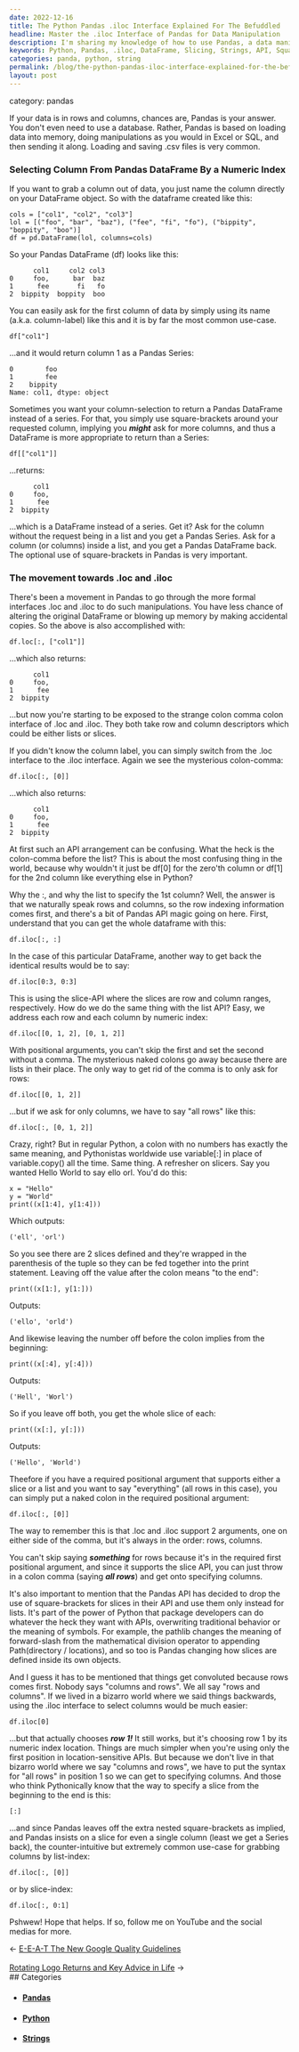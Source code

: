 ```yaml
---
date: 2022-12-16
title: The Python Pandas .iloc Interface Explained For The Befuddled
headline: Master the .iloc Interface of Pandas for Data Manipulation
description: I'm sharing my knowledge of how to use Pandas, a data manipulation tool, to select columns from a DataFrame by using its name or the .loc or .iloc interfaces. I'll explain how to use slices to specify row and column ranges, how to use a colon to select all rows, and why the Pandas API has chosen to drop the use of square-brackets for slices.
keywords: Python, Pandas, .iloc, DataFrame, Slicing, Strings, API, Square-Brackets, Colon, Positional Argument, Rows, Columns
categories: panda, python, string
permalink: /blog/the-python-pandas-iloc-interface-explained-for-the-befuddled/
layout: post
---
```


category: pandas

If your data is in rows and columns, chances are, Pandas is your answer. You
don't even need to use a database. Rather, Pandas is based on loading data into
memory, doing manipulations as you would in Excel or SQL, and then sending it
along. Loading and saving .csv files is very common.

### Selecting Column From Pandas DataFrame By a Numeric Index

If you want to grab a column out of data, you just name the column directly on
your DataFrame object. So with the dataframe created like this:

    cols = ["col1", "col2", "col3"]
    lol = [("foo", "bar", "baz"), ("fee", "fi", "fo"), ("bippity", "boppity", "boo")]
    df = pd.DataFrame(lol, columns=cols)

So your Pandas DataFrame (df) looks like this:

          col1     col2 col3
    0     foo,      bar  baz
    1      fee       fi   fo
    2  bippity  boppity  boo

You can easily ask for the first column of data by simply using its name
(a.k.a. column-label) like this and it is by far the most common use-case.

    df["col1"]

...and it would return column 1 as a Pandas Series:

    0        foo
    1        fee
    2    bippity
    Name: col1, dtype: object

Sometimes you want your column-selection to return a Pandas DataFrame instead
of a series. For that, you simply use square-brackets around your requested
column, implying you ***might*** ask for more columns, and thus a DataFrame is
more appropriate to return than a Series:

    df[["col1"]]

...returns:

          col1
    0     foo,
    1      fee
    2  bippity

...which is a DataFrame instead of a series. Get it? Ask for the column without
the request being in a list and you get a Pandas Series. Ask for a column (or
columns) inside a list, and you get a Pandas DataFrame back. The optional use
of square-brackets in Pandas is very important.

### The movement towards .loc and .iloc

There's been a movement in Pandas to go through the more formal interfaces .loc
and .iloc to do such manipulations. You have less chance of altering the
original DataFrame or blowing up memory by making accidental copies. So the
above is also accomplished with:

    df.loc[:, ["col1"]]

...which also returns:

          col1
    0     foo,
    1      fee
    2  bippity

...but now you're starting to be exposed to the strange colon comma colon
interface of .loc and .iloc. They both take row and column descriptors which
could be either lists or slices.

If you didn't know the column label, you can simply switch from the .loc
interface to the .iloc interface. Again we see the mysterious colon-comma:

    df.iloc[:, [0]]

...which also returns:

          col1
    0     foo,
    1      fee
    2  bippity

At first such an API arrangement can be confusing. What the heck is the
colon-comma before the list? This is about the most confusing thing in the
world, because why wouldn't it just be df[0] for the zero'th column or df[1]
for the 2nd column like everything else in Python?

Why the :, and why the list to specify the 1st column? Well, the answer is that
we naturally speak rows and columns, so the row indexing information comes
first, and there's a bit of Pandas API magic going on here. First, understand
that you can get the whole dataframe with this:

    df.iloc[:, :]

In the case of this particular DataFrame, another way to get back the identical
results would be to say:

    df.iloc[0:3, 0:3]

This is using the slice-API where the slices are row and column ranges,
respectively. How do we do the same thing with the list API? Easy, we address
each row and each column by numeric index:

    df.iloc[[0, 1, 2], [0, 1, 2]]

With positional arguments, you can't skip the first and set the second without
a comma. The mysterious naked colons go away because there are lists in their
place. The only way to get rid of the comma is to only ask for rows:

    df.iloc[[0, 1, 2]]

...but if we ask for only columns, we have to say "all rows" like this:

    df.iloc[:, [0, 1, 2]]

Crazy, right? But in regular Python, a colon with no numbers has exactly the
same meaning, and Pythonistas worldwide use variable[:] in place of
variable.copy() all the time. Same thing. A refresher on slicers. Say you
wanted Hello World to say ello orl. You'd do this:

    x = "Hello"
    y = "World"
    print((x[1:4], y[1:4]))

Which outputs:

    ('ell', 'orl')

So you see there are 2 slices defined and they're wrapped in the parenthesis of
the tuple so they can be fed together into the print statement. Leaving off the
value after the colon means "to the end":

    print((x[1:], y[1:]))

Outputs:

    ('ello', 'orld')

And likewise leaving the number off before the colon implies from the
beginning:

    print((x[:4], y[:4]))

Outputs:

    ('Hell', 'Worl')

So if you leave off both, you get the whole slice of each:

    print((x[:], y[:]))

Outputs:

    ('Hello', 'World')

Theefore if you have a required positional argument that supports either a
slice or a list and you want to say "everything" (all rows in this case), you
can simply put a naked colon in the required positional argument:

    df.iloc[:, [0]]

The way to remember this is that .loc and .iloc support 2 arguments, one on
either side of the comma, but it's always in the order: rows, columns.

You can't skip saying ***something*** for rows because it's in the required
first positional argument, and since it supports the slice API, you can just
throw in a colon comma (saying ***all rows***) and get onto specifying columns.

It's also important to mention that the Pandas API has decided to drop the use
of square-brackets for slices in their API and use them only instead for lists.
It's part of the power of Python that package developers can do whatever the
heck they want with APIs, overwriting traditional behavior or the meaning of
symbols. For example, the pathlib changes the meaning of forward-slash from the
mathematical division operator to appending Path(directory / locations), and so
too is Pandas changing how slices are defined inside its own objects.

And I guess it has to be mentioned that things get convoluted because rows
comes first. Nobody says "columns and rows". We all say "rows and columns". If
we lived in a bizarro world where we said things backwards, using the .iloc
interface to select columns would be much easier:

    df.iloc[0]

...but that actually chooses ***row 1!*** It still works, but it's choosing row
1 by its numeric index location. Things are much simpler when you're using only
the first position in location-sensitive APIs. But because we don't live in
that bizarro world where we say "columns and rows", we have to put the syntax
for "all rows" in position 1 so we can get to specifying columns. And those who
think Pythonically know that the way to specify a slice from the beginning to
the end is this:

    [:]

...and since Pandas leaves off the extra nested square-brackets as implied, and
Pandas insists on a slice for even a single column (least we get a Series
back), the counter-intuitive but extremely common use-case for grabbing columns
by list-index:

    df.iloc[:, [0]]

or by slice-index:

    df.iloc[:, 0:1]

Pshwew! Hope that helps. If so, follow me on YouTube and the social medias for
more.


<div class="arrow-links"><div class="post-nav-prev"><span class="arrow">&larr;&nbsp;</span><a href="/blog/e-e-a-t-the-new-google-quality-guidelines/">E-E-A-T The New Google Quality Guidelines</a></div> &nbsp; <div class="post-nav-next"><a href="/blog/rotating-logo-returns-and-key-advice-in-life/">Rotating Logo Returns and Key Advice in Life</a><span class="arrow">&nbsp;&rarr;</span></div></div>
## Categories

<ul>
<li><h4><a href='/panda/'>Pandas</a></h4></li>
<li><h4><a href='/python/'>Python</a></h4></li>
<li><h4><a href='/string/'>Strings</a></h4></li></ul>